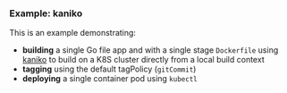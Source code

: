 ### Example: kaniko

This is an example demonstrating:

* **building** a single Go file app and with a single stage `Dockerfile` using [kaniko](https://github.com/GoogleContainerTools/kaniko) to build on a K8S cluster directly from a local build context
* **tagging** using the default tagPolicy (`gitCommit`)
* **deploying** a single container pod using `kubectl`

